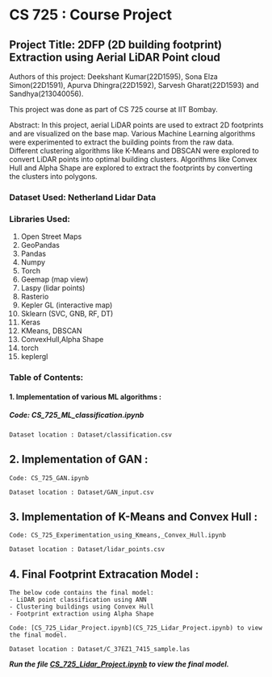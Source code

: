 # CS 725 : Course Project

## Project Title: 2DFP (2D building footprint) Extraction using Aerial LiDAR Point cloud

Authors of this project: Deekshant Kumar(22D1595), Sona Elza Simon(22D1591), Apurva Dhingra(22D1592), Sarvesh Gharat(22D1593) and Sandhya(213040056).

This project was done as part of CS 725 course at IIT Bombay.

Abstract: In this project, aerial LiDAR points are used to extract 2D footprints and are visualized on the base map. Various Machine Learning algorithms were experimented to extract the building points from the raw data. Different clustering algorithms like K-Means and DBSCAN were explored to convert LiDAR points into optimal building clusters. Algorithms like Convex Hull and Alpha Shape are explored to extract the footprints by converting the clusters into polygons.

### Dataset Used: Netherland Lidar Data

### Libraries Used:

1. Open Street Maps
2. GeoPandas
3. Pandas
4. Numpy
5. Torch
6. Geemap (map view)
7. Laspy (lidar points)
8. Rasterio
9. Kepler GL (interactive map)
10. Sklearn (SVC, GNB, RF, DT)
11. Keras
12. KMeans, DBSCAN
13. ConvexHull,Alpha Shape
14. torch
15. keplergl


### Table of Contents:

#### 1. Implementation of various ML algorithms :
	
##### 	Code: CS_725_ML_classification.ipynb 
	
	Dataset location : Dataset/classification.csv
	
## 2. Implementation of GAN :
	
	Code: CS_725_GAN.ipynb 

	Dataset location : Dataset/GAN_input.csv

## 3. Implementation of K-Means and Convex Hull  :
	
	Code: CS_725_Experimentation_using_Kmeans,_Convex_Hull.ipynb 
	
	Dataset location : Dataset/lidar_points.csv

## 4. Final Footprint Extracation Model :
	The below code contains the final model:
	- LiDAR point classification using ANN
	- Clustering buildings using Convex Hull
	- Footprint extraction using Alpha Shape
	
	Code: [CS_725_Lidar_Project.ipynb](CS_725_Lidar_Project.ipynb) to view the final model.

	Dataset location : Dataset/C_37EZ1_7415_sample.las
	
___Run the file [CS_725_Lidar_Project.ipynb](CS_725_Lidar_Project.ipynb) to view the final model.___

